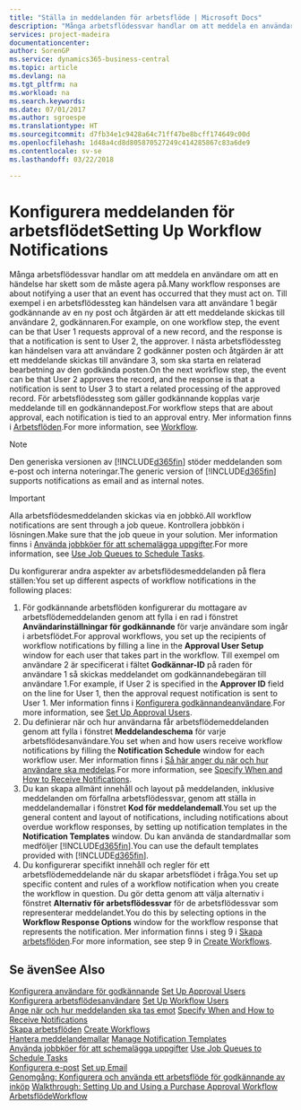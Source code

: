 ```yaml
---
title: "Ställa in meddelanden för arbetsflöde | Microsoft Docs"
description: "Många arbetsflödessvar handlar om att meddela en användare om att en händelse har skett som de måste agera på. Till exempel i en arbetsflödessteg kan händelsen vara att användare 1 begär godkännande av en ny post och åtgärden är att ett meddelande skickas till användare 2, godkännaren. I nästa arbetsflödessteg kan händelsen vara att användare 2 godkänner posten och åtgärden är att ett meddelande skickas till användare 3, som ska starta en relaterad bearbetning av den godkända posten. För arbetsflödessteg som gäller godkännande kopplas varje meddelande till en godkännandepost."
services: project-madeira
documentationcenter: 
author: SorenGP
ms.service: dynamics365-business-central
ms.topic: article
ms.devlang: na
ms.tgt_pltfrm: na
ms.workload: na
ms.search.keywords: 
ms.date: 07/01/2017
ms.author: sgroespe
ms.translationtype: HT
ms.sourcegitcommit: d7fb34e1c9428a64c71ff47be8bcff174649c00d
ms.openlocfilehash: 1d48a4cd8d805870527249c414285867c83a6de9
ms.contentlocale: sv-se
ms.lasthandoff: 03/22/2018

---
```

# <a name="setting-up-workflow-notifications"></a><span data-ttu-id="173f6-106">Konfigurera meddelanden för arbetsflödet</span><span class="sxs-lookup"><span data-stu-id="173f6-106">Setting Up Workflow Notifications</span></span>
<span data-ttu-id="173f6-107">Många arbetsflödessvar handlar om att meddela en användare om att en händelse har skett som de måste agera på.</span><span class="sxs-lookup"><span data-stu-id="173f6-107">Many workflow responses are about notifying a user that an event has occurred that they must act on.</span></span> <span data-ttu-id="173f6-108">Till exempel i en arbetsflödessteg kan händelsen vara att användare 1 begär godkännande av en ny post och åtgärden är att ett meddelande skickas till användare 2, godkännaren.</span><span class="sxs-lookup"><span data-stu-id="173f6-108">For example, on one workflow step, the event can be that User 1 requests approval of a new record, and the response is that a notification is sent to User 2, the approver.</span></span> <span data-ttu-id="173f6-109">I nästa arbetsflödessteg kan händelsen vara att användare 2 godkänner posten och åtgärden är att ett meddelande skickas till användare 3, som ska starta en relaterad bearbetning av den godkända posten.</span><span class="sxs-lookup"><span data-stu-id="173f6-109">On the next workflow step, the event can be that User 2 approves the record, and the response is that a notification is sent to User 3 to start a related processing of the approved record.</span></span> <span data-ttu-id="173f6-110">För arbetsflödessteg som gäller godkännande kopplas varje meddelande till en godkännandepost.</span><span class="sxs-lookup"><span data-stu-id="173f6-110">For workflow steps that are about approval, each notification is tied to an approval entry.</span></span> <span data-ttu-id="173f6-111">Mer information finns i [Arbetsflöden](across-workflow.md).</span><span class="sxs-lookup"><span data-stu-id="173f6-111">For more information, see [Workflow](across-workflow.md).</span></span>  

> [!NOTE]  
>  <span data-ttu-id="173f6-112">Den generiska versionen av [!INCLUDE[d365fin](includes/d365fin_md.md)] stöder meddelanden som e-post och interna noteringar.</span><span class="sxs-lookup"><span data-stu-id="173f6-112">The generic version of [!INCLUDE[d365fin](includes/d365fin_md.md)] supports notifications as email and as internal notes.</span></span>  

> [!IMPORTANT]  
>  <span data-ttu-id="173f6-113">Alla arbetsflödesmeddelanden skickas via en jobbkö.</span><span class="sxs-lookup"><span data-stu-id="173f6-113">All workflow notifications are sent through a job queue.</span></span> <span data-ttu-id="173f6-114">Kontrollera jobbkön i lösningen.</span><span class="sxs-lookup"><span data-stu-id="173f6-114">Make sure that the job queue in your solution.</span></span> <span data-ttu-id="173f6-115">Mer information finns i [Använda jobbköer för att schemalägga uppgifter](admin-job-queues-schedule-tasks.md).</span><span class="sxs-lookup"><span data-stu-id="173f6-115">For more information, see [Use Job Queues to Schedule Tasks](admin-job-queues-schedule-tasks.md).</span></span>

<span data-ttu-id="173f6-116">Du konfigurerar andra aspekter av arbetsflödesmeddelanden på flera ställen:</span><span class="sxs-lookup"><span data-stu-id="173f6-116">You set up different aspects of workflow notifications in the following places:</span></span>  

1.  <span data-ttu-id="173f6-117">För godkännande arbetsflöden konfigurerar du mottagare av arbetsflödemeddelanden genom att fylla i en rad i fönstret **Användarinställningar för godkännande** för varje användare som ingår i arbetsflödet.</span><span class="sxs-lookup"><span data-stu-id="173f6-117">For approval workflows, you set up the recipients of workflow notifications by filling a line in the **Approval User Setup** window for each user that takes part in the workflow.</span></span> <span data-ttu-id="173f6-118">Till exempel om användare 2 är specificerat i fältet **Godkännar-ID** på raden för användare 1 så skickas meddelandet om godkännandebegäran till användare 1.</span><span class="sxs-lookup"><span data-stu-id="173f6-118">For example, if User 2 is specified in the **Approver ID** field on the line for User 1, then the approval request notification is sent to User 1.</span></span> <span data-ttu-id="173f6-119">Mer information finns i [Konfigurera godkännandeanvändare](across-how-to-set-up-approval-users.md).</span><span class="sxs-lookup"><span data-stu-id="173f6-119">For more information, see [Set Up Approval Users](across-how-to-set-up-approval-users.md).</span></span>  
2.  <span data-ttu-id="173f6-120">Du definierar när och hur användarna får arbetsflödemeddelanden genom att fylla i fönstret **Meddelandeschema** för varje arbetsflödesanvändare.</span><span class="sxs-lookup"><span data-stu-id="173f6-120">You set when and how users receive workflow notifications by filling the **Notification Schedule** window for each workflow user.</span></span> <span data-ttu-id="173f6-121">Mer information finns i [Så här anger du när och hur användare ska meddelas](across-how-to-specify-when-and-how-to-receive-notifications.md).</span><span class="sxs-lookup"><span data-stu-id="173f6-121">For more information, see [Specify When and How to Receive Notifications](across-how-to-specify-when-and-how-to-receive-notifications.md).</span></span>  
3.  <span data-ttu-id="173f6-122">Du kan skapa allmänt innehåll och layout på meddelanden, inklusive meddelanden om förfallna arbetsflödessvar, genom att ställa in meddelandemallar i fönstret **Kod för meddelandemall**.</span><span class="sxs-lookup"><span data-stu-id="173f6-122">You set up the general content and layout of notifications, including notifications about overdue workflow responses, by setting up notification templates in the **Notification Templates** window.</span></span> <span data-ttu-id="173f6-123">Du kan använda de standardmallar som medföljer [!INCLUDE[d365fin](includes/d365fin_md.md)].</span><span class="sxs-lookup"><span data-stu-id="173f6-123">You can use the default templates provided with [!INCLUDE[d365fin](includes/d365fin_md.md)].</span></span>  
4.  <span data-ttu-id="173f6-124">Du konfigurerar specifikt innehåll och regler för ett arbetsflödemeddelande när du skapar arbetsflödet i fråga.</span><span class="sxs-lookup"><span data-stu-id="173f6-124">You set up specific content and rules of a workflow notification when you create the workflow in question.</span></span> <span data-ttu-id="173f6-125">Du gör detta genom att välja alternativ i fönstret **Alternativ för arbetsflödessvar** för de arbetsflödessvar som representerar meddelandet.</span><span class="sxs-lookup"><span data-stu-id="173f6-125">You do this by selecting options in the **Workflow Response Options** window for the workflow response that represents the notification.</span></span> <span data-ttu-id="173f6-126">Mer information finns i steg 9 i [Skapa arbetsflöden](across-how-to-create-workflows.md).</span><span class="sxs-lookup"><span data-stu-id="173f6-126">For more information, see step 9 in [Create Workflows](across-how-to-create-workflows.md).</span></span>  

## <a name="see-also"></a><span data-ttu-id="173f6-127">Se även</span><span class="sxs-lookup"><span data-stu-id="173f6-127">See Also</span></span>  
 <span data-ttu-id="173f6-128">[Konfigurera användare för godkännande](across-how-to-set-up-approval-users.md) </span><span class="sxs-lookup"><span data-stu-id="173f6-128">[Set Up Approval Users](across-how-to-set-up-approval-users.md) </span></span>  
 <span data-ttu-id="173f6-129">[Konfigurera arbetsflödesanvändare](across-how-to-set-up-workflow-users.md) </span><span class="sxs-lookup"><span data-stu-id="173f6-129">[Set Up Workflow Users](across-how-to-set-up-workflow-users.md) </span></span>  
 <span data-ttu-id="173f6-130">[Ange när och hur meddelanden ska tas emot](across-how-to-specify-when-and-how-to-receive-notifications.md) </span><span class="sxs-lookup"><span data-stu-id="173f6-130">[Specify When and How to Receive Notifications](across-how-to-specify-when-and-how-to-receive-notifications.md) </span></span>  
 <span data-ttu-id="173f6-131">[Skapa arbetsflöden](across-how-to-create-workflows.md) </span><span class="sxs-lookup"><span data-stu-id="173f6-131">[Create Workflows](across-how-to-create-workflows.md) </span></span>  
 <span data-ttu-id="173f6-132">[Hantera meddelandemallar](across-how-to-manage-notification-templates.md) </span><span class="sxs-lookup"><span data-stu-id="173f6-132">[Manage Notification Templates](across-how-to-manage-notification-templates.md) </span></span>  
 <span data-ttu-id="173f6-133">[Använda jobbköer för att schemalägga uppgifter](admin-job-queues-schedule-tasks.md) </span><span class="sxs-lookup"><span data-stu-id="173f6-133">[Use Job Queues to Schedule Tasks](admin-job-queues-schedule-tasks.md) </span></span>  
 <span data-ttu-id="173f6-134">[Konfigurera e-post](admin-how-setup-email.md) </span><span class="sxs-lookup"><span data-stu-id="173f6-134">[Set up Email](admin-how-setup-email.md) </span></span>  
 <span data-ttu-id="173f6-135">[Genomgång: Konfigurera och använda ett arbetsflöde för godkännande av inköp](walkthrough-setting-up-and-using-a-purchase-approval-workflow.md) </span><span class="sxs-lookup"><span data-stu-id="173f6-135">[Walkthrough: Setting Up and Using a Purchase Approval Workflow](walkthrough-setting-up-and-using-a-purchase-approval-workflow.md) </span></span>  
 [<span data-ttu-id="173f6-136">Arbetsflöde</span><span class="sxs-lookup"><span data-stu-id="173f6-136">Workflow</span></span>](across-workflow.md)   

